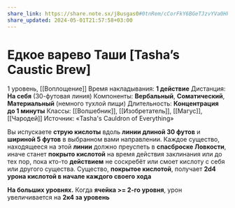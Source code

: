 ```yaml
---
share_link: https://share.note.sx/j8usgas0#0tnRem/cCorFkY6BGeTJzvYVa0HkQVeQiOEY1HqzsGw
share_updated: 2024-05-01T21:57:58+03:00
---
```

# Едкое варево Таши [Tasha’s Caustic Brew]
1 уровень, [[Воплощение]]
Время накладывания: **1 действие**
Дистанция: **На себя** (30-футовая линия)
Компоненты: **Вербальный**, **Соматический**, **Материальный** (немного тухлой пищи)
Длительность: **Концентрация до 1 минуты**
Классы: [[Волшебник]], [[Изобретатель]], [[Магус]], [[Чародей]]
Источник: «Tasha's Cauldron of Everything»

Вы испускаете **струю кислоты** вдоль **линии длиной 30 футов** и **шириной 5 футов** в выбранном вами направлении. Каждое существо, находящееся на этой **линии** должно преуспеть в **спасброске Ловкости**, иначе станет **покрыто кислотой** на время действия заклинания или до тех пор, пока кто-то **действием** не соскребёт или смоет кислоту с себя или другого существа. Существо, **покрытое кислотой**, получает **2d4 урона кислотой в начале каждого своего хода**

**На больших уровнях.** Когда **ячейка >= 2-го уровня**, урон увеличивается на **2к4 за уровень**